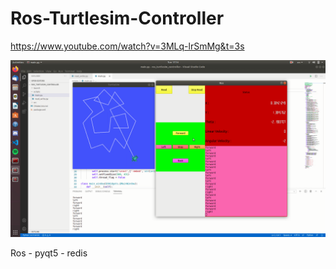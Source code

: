 # Ros-Turtlesim-Controller

https://www.youtube.com/watch?v=3MLq-lrSmMg&t=3s

![alt text](https://github.com/UMUT-hue/Ros-Turtlesim-Controller/blob/main/img.png)

Ros - pyqt5 - redis
